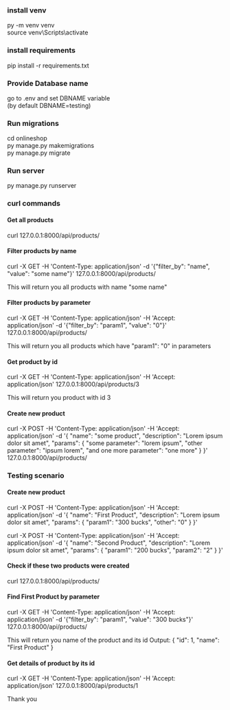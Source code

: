 <h3>install venv</h3>

py -m venv venv<br>
source venv\Scripts\activate<br>

<h3>install requirements</h3>
pip install -r requirements.txt

<h3>Provide Database name</h3>
go to .env and set DBNAME variable<br>
(by default DBNAME=testing)

<h3>Run migrations</h3>
cd onlineshop<br>
py manage.py makemigrations<br>
py manage.py migrate<br>

<h3>Run server</h3>
py manage.py runserver

<h3> curl commands </h3>
<h4>Get all products</h4>

curl 127.0.0.1:8000/api/products/

<h4>Filter products by name</h4>

curl -X GET
-H 'Content-Type: application/json'
-d '{"filter_by": "name", "value": "some name"}'
127.0.0.1:8000/api/products/

This will return you all products with name "some name"

<h4> Filter products by parameter </h4>

curl -X GET
-H 'Content-Type: application/json' 
-H 'Accept: application/json' 
-d '{"filter_by": "param1", "value": "0"}' 
127.0.0.1:8000/api/products/

This will return you all products which have "param1": "0" in parameters

<h4> Get product by id </h4>
curl -X GET 
-H 'Content-Type: application/json' 
-H 'Accept: application/json'
127.0.0.1:8000/api/products/3

This will return you product with id 3

<h4> Create new product </h4>
curl -X POST
-H 'Content-Type: application/json'
-H 'Accept: application/json' 
-d '{
    "name": "some product",
	"description": "Lorem ipsum dolor sit amet",
	"params": {
		"some parameter": "lorem ipsum",
		"other parameter": "ipsum lorem",
		"and one more parameter": "one more"
	}
}' 
127.0.0.1:8000/api/products/

<h3> Testing scenario </h3>

<h4> Create new product </h4>

curl -X POST
-H 'Content-Type: application/json'
-H 'Accept: application/json' 
-d '{
    "name": "First Product",
	"description": "Lorem ipsum dolor sit amet",
	"params": {
		"param1": "300 bucks",
		"other": "0"
	}
}'

curl -X POST
-H 'Content-Type: application/json'
-H 'Accept: application/json' 
-d '{
    "name": "Second Product",
	"description": "Lorem ipsum dolor sit amet",
	"params": {
		"param1": "200 bucks",
		"param2": "2"
	}
}'

<h4> Check if these two products were created </h4>

curl 127.0.0.1:8000/api/products/

<h4> Find First Product by parameter </h4>

curl -X GET
-H 'Content-Type: application/json' 
-H 'Accept: application/json' 
-d '{"filter_by": "param1", "value": "300 bucks"}' 
127.0.0.1:8000/api/products/

This will return you name of the product and its id
Output:
{
"id": 1,
"name": "First Product"
}

<h4> Get details of product by its id </h4>

curl -X GET 
-H 'Content-Type: application/json' 
-H 'Accept: application/json'
127.0.0.1:8000/api/products/1


Thank you
